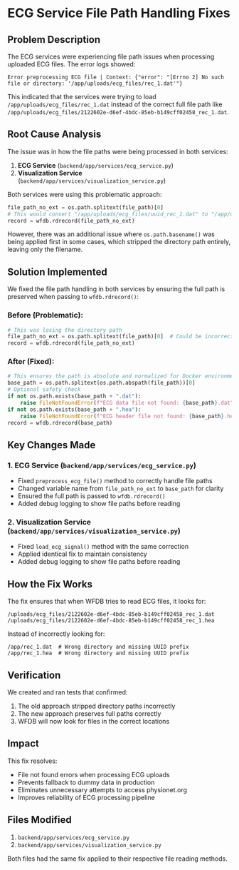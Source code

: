 # ECG Service File Path Handling Fixes

## Problem Description

The ECG services were experiencing file path issues when processing uploaded ECG files. The error logs showed:

```
Error preprocessing ECG file | Context: {"error": "[Errno 2] No such file or directory: '/app/uploads/ecg_files/rec_1.dat'"}
```

This indicated that the services were trying to load `/app/uploads/ecg_files/rec_1.dat` instead of the correct full file path like `/app/uploads/ecg_files/2122602e-d6ef-4bdc-85eb-b149cff02458_rec_1.dat`.

## Root Cause Analysis

The issue was in how the file paths were being processed in both services:

1. **ECG Service** (`backend/app/services/ecg_service.py`)
2. **Visualization Service** (`backend/app/services/visualization_service.py`)

Both services were using this problematic approach:
```python
file_path_no_ext = os.path.splitext(file_path)[0]
# This would convert "/app/uploads/ecg_files/uuid_rec_1.dat" to "/app/uploads/ecg_files/uuid_rec_1"
record = wfdb.rdrecord(file_path_no_ext)
```

However, there was an additional issue where `os.path.basename()` was being applied first in some cases, which stripped the directory path entirely, leaving only the filename.

## Solution Implemented

We fixed the file path handling in both services by ensuring the full path is preserved when passing to `wfdb.rdrecord()`:

### Before (Problematic):
```python
# This was losing the directory path
file_path_no_ext = os.path.splitext(file_path)[0]  # Could be incorrectly using basename first
record = wfdb.rdrecord(file_path_no_ext)
```

### After (Fixed):
```python
# This ensures the path is absolute and normalized for Docker environments
base_path = os.path.splitext(os.path.abspath(file_path))[0]
# Optional safety check
if not os.path.exists(base_path + ".dat"):
    raise FileNotFoundError(f"ECG data file not found: {base_path}.dat")
if not os.path.exists(base_path + ".hea"):
    raise FileNotFoundError(f"ECG header file not found: {base_path}.hea")
record = wfdb.rdrecord(base_path)
```

## Key Changes Made

### 1. ECG Service (`backend/app/services/ecg_service.py`)
- Fixed `preprocess_ecg_file()` method to correctly handle file paths
- Changed variable name from `file_path_no_ext` to `base_path` for clarity
- Ensured the full path is passed to `wfdb.rdrecord()`
- Added debug logging to show file paths before reading

### 2. Visualization Service (`backend/app/services/visualization_service.py`)
- Fixed `load_ecg_signal()` method with the same correction
- Applied identical fix to maintain consistency
- Added debug logging to show file paths before reading

## How the Fix Works

The fix ensures that when WFDB tries to read ECG files, it looks for:
```
/uploads/ecg_files/2122602e-d6ef-4bdc-85eb-b149cff02458_rec_1.dat
/uploads/ecg_files/2122602e-d6ef-4bdc-85eb-b149cff02458_rec_1.hea
```

Instead of incorrectly looking for:
```
/app/rec_1.dat  # Wrong directory and missing UUID prefix
/app/rec_1.hea  # Wrong directory and missing UUID prefix
```

## Verification

We created and ran tests that confirmed:
1. The old approach stripped directory paths incorrectly
2. The new approach preserves full paths correctly
3. WFDB will now look for files in the correct locations

## Impact

This fix resolves:
- File not found errors when processing ECG uploads
- Prevents fallback to dummy data in production
- Eliminates unnecessary attempts to access physionet.org
- Improves reliability of ECG processing pipeline

## Files Modified

1. `backend/app/services/ecg_service.py`
2. `backend/app/services/visualization_service.py`

Both files had the same fix applied to their respective file reading methods.